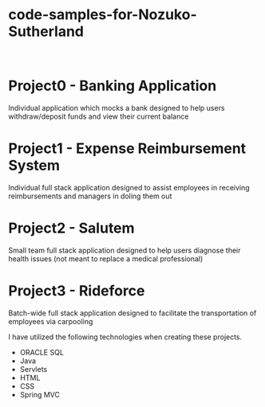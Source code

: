 # code-samples-for-Nozuko-Sutherland
<br>

# Project0 - Banking Application
Individual application which mocks a bank designed to help users withdraw/deposit funds and view their current balance
<br>

# Project1 - Expense Reimbursement System
Individual full stack application designed to assist employees in receiving reimbursements and managers in doling them out
<br>

# Project2 - Salutem
Small team full stack application designed to help users diagnose their health issues (not meant to replace a medical professional)
<br>

# Project3 - Rideforce
Batch-wide full stack application designed to facilitate the transportation of employees via carpooling

I have utilized the following technologies when creating these projects.
- ORACLE SQL
- Java
- Servlets
- HTML
- CSS
- Spring MVC
